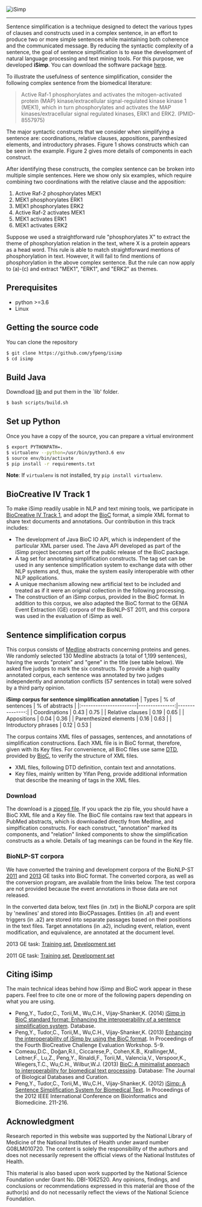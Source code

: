 ![iSimp](https://research.bioinformatics.udel.edu/isimp/images/isimplogo3.png)

-----------------------

Sentence simplification is a technique designed to detect the various types of clauses and constructs used in a
complex sentence, in an effort to produce two or more simple sentences while maintaining both coherence and the
communicated message. By reducing the syntactic complexity of a sentence, the goal of sentence simplification is
to ease the development of natural language processing and text mining tools. For this purpose, we developed **iSimp**.
You can download the software package [here](https://research.bioinformatics.udel.edu/isimp/software.html).

To illustrate the usefulness of sentence simplification, consider the following complex sentence from the biomedical
literature:

> Active Raf-1 phosphorylates and activates the mitogen-activated protein (MAP) kinase/extracellular signal-regulated
> kinase kinase 1 (MEK1), which in turn phosphorylates and activates the MAP kinases/extracellular signal regulated
> kinases, ERK1 and ERK2. (PMID-8557975)

The major syntactic constructs that we consider when simplifying a sentence are: coordinations, relative clauses,
appositions, parenthesized elements, and introductory phrases. Figure 1 shows constructs which can be seen in the
example. Figure 2 gives more details of components in each construct.

After identifying these constructs, the complex sentence can be broken into multiple simple sentences. Here we show
only six examples, which require combining two coordinations with the relative clause and the apposition:

1.  Active Raf-2 phosphorylates MEK1
2.  MEK1 phosphorylates ERK1
3.  MEK1 phosphorylates ERK2
4.  Active Raf-2 activates MEK1
5.  MEK1 activates ERK1
6.  MEK1 activates ERK2

Suppose we used a straightforward rule "phosphorylates X" to extract the theme of phosphorylation relation in the
text, where X is a protein appears as a head word. This rule is able to match straightforward mentions of
phosphorylation in text. However, it will fail to find mentions of phosphorylation in the above complex sentence.
But the rule can now apply to (a)-(c) and extract "MEK1", "ERK1", and "ERK2" as themes.

## Prerequisites

* python >=3.6
* Linux

## Getting the source code

You can clone the repository

```bash
$ git clone https://github.com/yfpeng/isimp
$ cd isimp
```

## Build Java

Downdload [lib](https://github.com/yfpeng/isimp/releases/download/v0.2/lib.zip) and put them in the `lib' folder.

```bash
$ bash scripts/build.sh
```

## Set up Python

Once you have a copy of the source, you can prepare a virtual environment

```bash
$ export PYTHONPATH=.
$ virtualenv --python=/usr/bin/python3.6 env
$ source env/bin/activate
$ pip install -r requirements.txt
```

**Note**: If `virtualenv` is not installed, try ``pip install virtualenv``.

## BioCreative IV Track 1

To make iSimp readily usable in NLP and text mining tools, we participate in [BioCreative IV Track 1](http://www.biocreative.org/tasks/biocreative-iv/track-1-interoperability/),
and adopt the [BioC](http://www.ncbi.nlm.nih.gov/CBBresearch/Dogan/BioC/) format, a simple XML format to share text
documents and annotations. Our contribution in this track includes:

* The development of Java BioC IO API, which is independent of the particular XML parser used. The Java API developed
as part of the iSimp project becomes part of the public release of the BioC package.
* A tag set for annotating simplification constructs. The tag set can be used in any sentence simplification system
to exchange data with other NLP systems and, thus, make the system easily interoperable with other NLP applications.
* A unique mechanism allowing new artificial text to be included and treated as if it were an original collection in
the following processing.
* The construction of an iSimp corpus, provided in the BioC format. In addition to this corpus, we also adapted
the BioC format to the GENIA Event Extraction (GE) corpora of the BioNLP-ST 2011, and this corpora was used in the
evaluation of iSimp as well.

<!--
## Software

iSimp software can be downloaded via the [link](https://research.bioinformatics.udel.edu/isimp/corpus/isimp_v2.tar.gz).
This will download a large (213 MB) compressed file containing
(1) the iSimp code jar, (2) the iSimp rules, and (3) the libraries required to run iSimp. Unzip this file, open
the folder, and you’re ready to use it.
-->

## Sentence simplification corpus

This corpus consists of [Medline](http://www.ncbi.nlm.nih.gov/pubmed) abstracts concerning proteins and genes. We randomly selected 130 Medline abstracts (a total of 1,199 sentences), having the words "protein" and "gene" in the title (see table below). We asked five judges to mark the six constructs. To provide a high quality annotated corpus, each sentence was annotated by two judges independently and annotation conflicts (57 sentences in total) were solved by a third party opinion.

**iSimp corpus for sentence simplification annotation**
| Types                  | % of sentences | % of abstracts |
|:-----------------------|---------------:|---------------:|
| Coordinations          |           0.43 |           0.75 |
| Relative clauses       |           0.19 |           0.65 |
| Appositions            |           0.04 |           0.36 |
| Parenthesized elements |           0.16 |           0.63 |
| Introductory phrases   |           0.12 |           0.53 |

The corpus contains XML files of passages, sentences, and annotations of simplification constructions. Each XML file is in BioC format, therefore, given with its Key files. For convenience, all BioC files use same [DTD](https://github.com/yfpeng/isimp/releases/download/v0.2/BioC.dtd), provided by [BioC](http://www.ncbi.nlm.nih.gov/CBBresearch/Dogan/BioC/), to verify the structure of XML files.

* XML files, following DTD definition, contain text and annotations.
* Key files, mainly written by Yifan Peng, provide additional information that describe the meaning of tags in the XML files.

### Download

The download is a [zipped file](https://github.com/yfpeng/isimp/releases/download/v0.2/bioc-isimp-simplification_v2.tar.gz). If you upack the zip file, you should have a BioC XML file and a Key file. The BioC file contains raw text that appears in PubMed abstracts, which is downloaded directly from Medline, and simplfication constructs. For each construct, "annotation" marked its components, and "relation" linked components to show the simplification constructs as a whole. Details of tag meanings can be found in the Key file.

### BioNLP-ST corpora

We have converted the training and development corpora of the BioNLP-ST [2011](https://sites.google.com/site/bionlpst/) and [2013](https://sites.google.com/site/bionlpst2013/) GE tasks into BioC format. The converted corpora, as well as the conversion program, are available from the links below. The test corpora are not provided because the event annotations in those data are not released.

In the converted data below, text files (in .txt) in the BioNLP corpora are split by 'newlines' and stored into BioCPassages. Entities (in .a1) and event triggers (in .a2) are stored into separate passages based on their positions in the text files. Target annotations (in .a2), including event, relation, event modification, and equivalence, are annotated at the document level.

2013 GE task: [Training set](https://github.com/yfpeng/isimp/releases/download/v0.2/BioNLP-ST-2013_GE_train_data_rev3.xml.tar.gz), [Development set](https://github.com/yfpeng/isimp/releases/download/v0.2/BioNLP-ST-2013_GE_devel_data_rev3.xml.tar.gz)

2011 GE task: [Training set](https://github.com/yfpeng/isimp/releases/download/v0.2/BioNLP-ST_2011_genia_train_data_rev1.xml.tar.gz), [Development set](https://github.com/yfpeng/isimp/releases/download/v0.2/BioNLP-ST_2011_genia_devel_data_rev1.xml.tar.gz)

## Citing iSimp

The main technical ideas behind how iSimp and BioC work appear in these papers. Feel free to cite one or more of the
following papers depending on what you are using.

* Peng,Y., Tudor,C., Torii,M., Wu,C.H., Vijay-Shanker,K. (2014) [iSimp in BioC standard format: Enhancing the interoperability of a sentence simplification system](http://database.oxfordjournals.org/content/2014/bau038). Database.
* Peng,Y., Tudor,C., Torii,M., Wu,C.H., Vijay-Shanker,K. (2013) [Enhancing the interoperability of iSimp by using the BioC format](http://www.biocreative.org/media/store/files/2013/ProceedingsBioCreativeIV_vol1_.pdf). In Proceedings of the Fourth BioCreative Challenge Evaluation Workshop. 5-9.
* Comeau,D.C., Doğan,R.I., Ciccarese,P., Cohen,K.B., Krallinger,M., Leitner,F., Lu,Z., Peng,Y., Rinaldi,F., Torii,M., Valencia,V., Verspoor,K., Wiegers,T.C., Wu,C.H., Wilbur,W.J. (2013) [BioC: A minimalist approach to interoperability for biomedical text processing](http://database.oxfordjournals.org/content/2013/bat064.abstract). Database: The Journal of Biological Databases and Curation.
* Peng,Y., Tudor,C., Torii,M., Wu,C.H., Vijay-Shanker,K. (2012) [iSimp: A Sentence Simplification System for Biomedical Text](http://ieeexplore.ieee.org/xpl/articleDetails.jsp?arnumber=6392671). In Proceedings of the 2012 IEEE International Conference on Bioinformatics and Biomedicine. 211-216.

## Acknowledgment

Research reported in this website was supported by the National Library of Medicine of the National Institutes of
Health under award number G08LM010720. The content is solely the responsibility of the authors and does not
necessarily represent the official views of the National Institutes of Health.

This material is also based upon work supported by the National Science Foundation under Grant No. DBI-1062520.
Any opinions, findings, and conclusions or recommendations expressed in this material are those of the author(s)
and do not necessarily reflect the views of the National Science Foundation.
